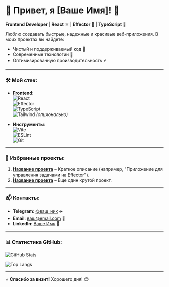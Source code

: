 # 🚀 Привет, я [Ваше Имя]! 👋  

**Frontend Developer** | **React** ⚛️ | **Effector** 🧠 | **TypeScript** 📘  

Люблю создавать быстрые, надежные и красивые веб-приложения. В моих проектах вы найдете:  
- Чистый и поддерживаемый код 🧹  
- Современные технологии 🌟  
- Оптимизированную производительность ⚡  

---

### 🛠️ Мой стек:  
- **Frontend**:  
  ![React](https://img.shields.io/badge/-React-61DAFB?logo=react&logoColor=white)  
  ![Effector](https://img.shields.io/badge/-Effector-6D83F2?logo=effector&logoColor=white)  
  ![TypeScript](https://img.shields.io/badge/-TypeScript-3178C6?logo=typescript&logoColor=white)  
  ![Tailwind](https://img.shields.io/badge/-Tailwind-06B6D4?logo=tailwindcss&logoColor=white) *(опционально)*  

- **Инструменты**:  
  ![Vite](https://img.shields.io/badge/-Vite-646CFF?logo=vite&logoColor=white)  
  ![ESLint](https://img.shields.io/badge/-ESLint-4B32C3?logo=eslint&logoColor=white)  
  ![Git](https://img.shields.io/badge/-Git-F05032?logo=git&logoColor=white)  

---

### 📂 Избранные проекты:  
1. **[Название проекта](ссылка)** – Краткое описание (например, "Приложение для управления задачами на Effector").  
2. **[Название проекта](ссылка)** – Еще один крутой проект.  

---

### 📬 Контакты:  
- **Telegram**: [@ваш_ник](https://t.me/ваш_ник) ✈️  
- **Email**: ваш@email.com 📧  
- **LinkedIn**: [Ваше Имя](https://linkedin.com/in/ваш_профиль) 💼  

---

### 📊 Статистика GitHub:  
![GitHub Stats](https://github-readme-stats.vercel.app/api?username=ваш_ник&show_icons=true&theme=radical)  

![Top Langs](https://github-readme-stats.vercel.app/api/top-langs/?username=ваш_ник&layout=compact&theme=radical)  

---

⭐ **Спасибо за визит!** Хорошего дня! 😊  
